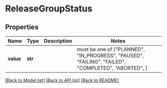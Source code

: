 # ReleaseGroupStatus


## Properties
Name | Type | Description | Notes
------------ | ------------- | ------------- | -------------
**value** | **str** |  |  must be one of ["PLANNED", "IN_PROGRESS", "PAUSED", "FAILING", "FAILED", "COMPLETED", "ABORTED", ]

[[Back to Model list]](../README.md#documentation-for-models) [[Back to API list]](../README.md#documentation-for-api-endpoints) [[Back to README]](../README.md)


